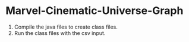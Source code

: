 # Marvel-Cinematic-Universe-Graph
1) Compile the java files to create class files.
2) Run the class files with the csv input.
